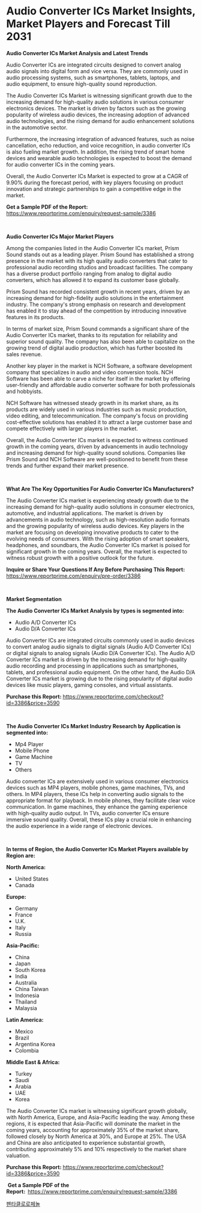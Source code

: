 <p><h1>Audio Converter ICs Market Insights, Market Players and Forecast Till 2031</h1></p><p><strong>Audio Converter ICs Market Analysis and Latest Trends</strong></p>
<p><p>Audio Converter ICs are integrated circuits designed to convert analog audio signals into digital form and vice versa. They are commonly used in audio processing systems, such as smartphones, tablets, laptops, and audio equipment, to ensure high-quality sound reproduction.</p><p>The Audio Converter ICs Market is witnessing significant growth due to the increasing demand for high-quality audio solutions in various consumer electronics devices. The market is driven by factors such as the growing popularity of wireless audio devices, the increasing adoption of advanced audio technologies, and the rising demand for audio enhancement solutions in the automotive sector.</p><p>Furthermore, the increasing integration of advanced features, such as noise cancellation, echo reduction, and voice recognition, in audio converter ICs is also fueling market growth. In addition, the rising trend of smart home devices and wearable audio technologies is expected to boost the demand for audio converter ICs in the coming years.</p><p>Overall, the Audio Converter ICs Market is expected to grow at a CAGR of 9.90% during the forecast period, with key players focusing on product innovation and strategic partnerships to gain a competitive edge in the market.</p></p>
<p><strong>Get a Sample PDF of the Report:&nbsp;</strong> <a href="https://www.reportprime.com/enquiry/request-sample/3386">https://www.reportprime.com/enquiry/request-sample/3386</a></p>
<p>&nbsp;</p>
<p><strong>Audio Converter ICs Major Market Players</strong></p>
<p><p>Among the companies listed in the Audio Converter ICs market, Prism Sound stands out as a leading player. Prism Sound has established a strong presence in the market with its high quality audio converters that cater to professional audio recording studios and broadcast facilities. The company has a diverse product portfolio ranging from analog to digital audio converters, which has allowed it to expand its customer base globally.</p><p>Prism Sound has recorded consistent growth in recent years, driven by an increasing demand for high-fidelity audio solutions in the entertainment industry. The company's strong emphasis on research and development has enabled it to stay ahead of the competition by introducing innovative features in its products.</p><p>In terms of market size, Prism Sound commands a significant share of the Audio Converter ICs market, thanks to its reputation for reliability and superior sound quality. The company has also been able to capitalize on the growing trend of digital audio production, which has further boosted its sales revenue.</p><p>Another key player in the market is NCH Software, a software development company that specializes in audio and video conversion tools. NCH Software has been able to carve a niche for itself in the market by offering user-friendly and affordable audio converter software for both professionals and hobbyists.</p><p>NCH Software has witnessed steady growth in its market share, as its products are widely used in various industries such as music production, video editing, and telecommunication. The company's focus on providing cost-effective solutions has enabled it to attract a large customer base and compete effectively with larger players in the market.</p><p>Overall, the Audio Converter ICs market is expected to witness continued growth in the coming years, driven by advancements in audio technology and increasing demand for high-quality sound solutions. Companies like Prism Sound and NCH Software are well-positioned to benefit from these trends and further expand their market presence.</p></p>
<p>&nbsp;</p>
<p><strong>What Are The Key Opportunities For Audio Converter ICs Manufacturers?</strong></p>
<p><p>The Audio Converter ICs market is experiencing steady growth due to the increasing demand for high-quality audio solutions in consumer electronics, automotive, and industrial applications. The market is driven by advancements in audio technology, such as high-resolution audio formats and the growing popularity of wireless audio devices. Key players in the market are focusing on developing innovative products to cater to the evolving needs of consumers. With the rising adoption of smart speakers, headphones, and soundbars, the Audio Converter ICs market is poised for significant growth in the coming years. Overall, the market is expected to witness robust growth with a positive outlook for the future.</p></p>
<p><strong>Inquire or Share Your Questions If Any Before Purchasing This Report:</strong> <a href="https://www.reportprime.com/enquiry/pre-order/3386">https://www.reportprime.com/enquiry/pre-order/3386</a></p>
<p>&nbsp;</p>
<p><strong>Market Segmentation</strong></p>
<p><strong>The Audio Converter ICs Market Analysis by types is segmented into:</strong></p>
<p><ul><li>Audio A/D Converter ICs</li><li>Audio D/A Converter ICs</li></ul></p>
<p><p>Audio Converter ICs are integrated circuits commonly used in audio devices to convert analog audio signals to digital signals (Audio A/D Converter ICs) or digital signals to analog signals (Audio D/A Converter ICs). The Audio A/D Converter ICs market is driven by the increasing demand for high-quality audio recording and processing in applications such as smartphones, tablets, and professional audio equipment. On the other hand, the Audio D/A Converter ICs market is growing due to the rising popularity of digital audio devices like music players, gaming consoles, and virtual assistants.</p></p>
<p><strong>Purchase this Report:&nbsp;</strong><a href="https://www.reportprime.com/checkout?id=3386&price=3590">https://www.reportprime.com/checkout?id=3386&price=3590</a></p>
<p>&nbsp;</p>
<p><strong>The Audio Converter ICs Market Industry Research by Application is segmented into:</strong></p>
<p><ul><li>Mp4 Player</li><li>Mobile Phone</li><li>Game Machine</li><li>TV</li><li>Others</li></ul></p>
<p><p>Audio converter ICs are extensively used in various consumer electronics devices such as MP4 players, mobile phones, game machines, TVs, and others. In MP4 players, these ICs help in converting audio signals to the appropriate format for playback. In mobile phones, they facilitate clear voice communication. In game machines, they enhance the gaming experience with high-quality audio output. In TVs, audio converter ICs ensure immersive sound quality. Overall, these ICs play a crucial role in enhancing the audio experience in a wide range of electronic devices.</p></p>
<p>&nbsp;</p>
<p><strong>In terms of Region, the Audio Converter ICs Market Players available by Region are:</strong></p>
<p>
    <p> <strong> North America: </strong>
        <ul>
            <li>United States</li>
            <li>Canada</li>
        </ul>
        </p> 
    <p> <strong> Europe: </strong>
        <ul>
            <li>Germany</li>
            <li>France</li>
            <li>U.K.</li>
            <li>Italy</li>
            <li>Russia</li>
        </ul>
        </p> 
    <p> <strong> Asia-Pacific: </strong>
        <ul>
            <li>China</li>
            <li>Japan</li>
            <li>South Korea</li>
            <li>India</li>
            <li>Australia</li>
            <li>China Taiwan</li>
            <li>Indonesia</li>
            <li>Thailand</li>
            <li>Malaysia</li>
        </ul>
        </p> 
    <p> <strong> Latin America: </strong>
        <ul>
            <li>Mexico</li>
            <li>Brazil</li>
            <li>Argentina Korea</li>
            <li>Colombia</li>
        </ul>
        </p> 
    <p> <strong> Middle East & Africa: </strong>
        <ul>
            <li>Turkey</li>
            <li>Saudi</li>
            <li>Arabia</li>
            <li>UAE</li>
            <li>Korea</li>
        </ul>
    </p>
    </p>
<p><p>The Audio Converter ICs market is witnessing significant growth globally, with North America, Europe, and Asia-Pacific leading the way. Among these regions, it is expected that Asia-Pacific will dominate the market in the coming years, accounting for approximately 35% of the market share, followed closely by North America at 30%, and Europe at 25%. The USA and China are also anticipated to experience substantial growth, contributing approximately 5% and 10% respectively to the market share valuation.</p></p>
<p><strong>Purchase this Report: </strong><a href="https://www.reportprime.com/checkout?id=3386&price=3590">https://www.reportprime.com/checkout?id=3386&price=3590</a></p>
<p>&nbsp;<strong>Get a Sample PDF of the Report:&nbsp;&nbsp;</strong><a href="https://www.reportprime.com/enquiry/request-sample/3386">https://www.reportprime.com/enquiry/request-sample/3386</a></p>
<p><strong></strong></p>
<p><p><a href="https://github.com/oajzkywllm460/Market-Research-Report-List-1/blob/main/220957912963.md">펜타클로로페놀</a></p></p>
